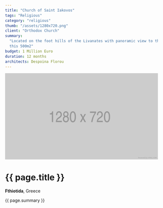 ```yaml
---
title: "Church of Saint Iakovos"
tags: "Religious"
category: "religious"
thumb: "/assets/1280x720.png"
client: "Orthodox Church"
summary:
  "Located on the foot hills of the Livanates with panoramic view to the sea
  this 500m2"
budget: 1 Million Euro
duration: 12 months
architects: Despoina Florou
---
```


![My helpful screenshot](/assets/1280x720.png)

# {{ page.title }}

**Fthiotida**, Greece

{{ page.summary }}
